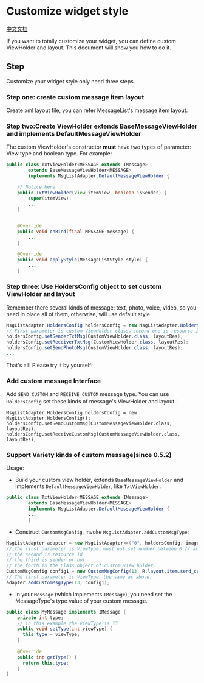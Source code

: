 # Customize widget style
[中文文档](./customLayout.md)

If you want to totally customize your widget, you can define custom ViewHolder and layout.
This document will show you how to do it.

## Step
Customize your widget style only need three steps.

### Step one: create custom message item layout
Create xml layout file, you can refer MessageList's message item layout.


### Step two:Create ViewHolder extends BaseMessageViewHolder and implements DefaultMessageViewHolder
The custom ViewHolder's constructor **must** have two types of parameter: View type and boolean type. For example:


```java
public class TxtViewHolder<MESSAGE extends IMessage>
        extends BaseMessageViewHolder<MESSAGE>
        implements MsgListAdapter.DefaultMessageViewHolder {

    // Notice here
    public TxtViewHolder(View itemView, boolean isSender) {
        super(itemView);
        ...
    }


    @Override
    public void onBind(final MESSAGE message) {
        ...
    }

    @Override
    public void applyStyle(MessageListStyle style) {
        ...
    }
```

### Step three: Use HoldersConfig object to set custom ViewHolder and layout
Remember there several kinds of message: text, photo, voice, video, so you need in place all of them,
otherwise, will use default style.

```java
MsgListAdapter.HoldersConfig holdersConfig = new MsgListAdapter.HoldersConfig();
// First parameter is custom ViewHolder class，second one is resource id of custom layout.
holdersConfig.setSenderTxtMsg(CustomViewHolder.class, layoutRes);
holdersConfig.setReceiverTxtMsg(CustomViewHolder.class, layoutRes);
holdersConfig.setSendPhotoMsg(CustomViewHolder.class, layoutRes);
...
```

That's all! Please try it by yourself!



### Add custom message Interface

Add `SEND_CUSTOM`  and `RECEIVE_CUSTOM` message type. You can use `HoldersConfig` set these kinds of message's ViewHolder and layout：

```
MsgListAdapter.HoldersConfig holdersConfig = new MsgListAdapter.HoldersConfig();
holdersConfig.setSendCustomMsg(CustomMessageViewHolder.class, layoutRes);
holdersConfig.setReceiveCustomMsg(CustomMessageViewHolder.class, layoutRes);
```



### Support Variety kinds of custom message(since 0.5.2)

Usage:

- Build your custom view holder, extends `BaseMessageViewHolder` and implements `DefaultMessageViewHolder`, like `TxtViewHolder`:

```java
public class TxtViewHolder<MESSAGE extends IMessage>
        extends BaseMessageViewHolder<MESSAGE>
        implements MsgListAdapter.DefaultMessageViewHolder {
        ...
        }
```

- Construct `CustomMsgConfig`, invoke `MsgListAdapter.addCustomMsgType`:

```java
MsgListAdapter adapter = new MsgListAdapter<>("0", holdersConfig, imageLoader);
// The first parameter is ViewType，must not set number between 0 // and 12, because we are already taken.
// the second is resource id
// the third is sender or not
// the forth is the Class object of custom view holder.
CustomMsgConfig config1 = new CustomMsgConfig(13, R.layout.item.send_custom, true, DefaultCustomViewHolder.class);
// The first parameter is ViewType，the same as above.
adapter.addCustomMsgType(13, config1);
```

- In your `Message` (which implements `IMessage`), you need set the MessageType's type value  of your custom message.

```java
public class MyMessage implements IMessage {
 	private int type;
	// in this example the viewType is 13
	public void setType(int viewType) {
      this.type = viewType;
	}
  
    @Override
    public int getType() {
      return this.type;
    }
}
```




